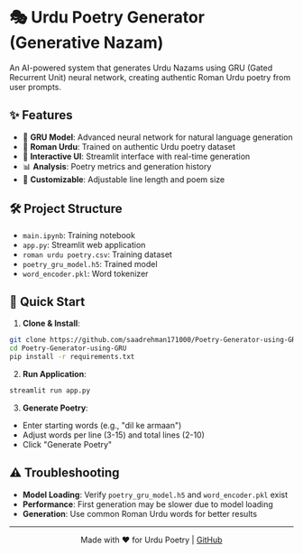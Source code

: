 # 🎭 Urdu Poetry Generator (Generative Nazam)

An AI-powered system that generates Urdu Nazams using GRU (Gated Recurrent Unit) neural network, creating authentic Roman Urdu poetry from user prompts.

## ✨ Features

- 🤖 **GRU Model**: Advanced neural network for natural language generation
- 📝 **Roman Urdu**: Trained on authentic Urdu poetry dataset
- 🎨 **Interactive UI**: Streamlit interface with real-time generation
- 📊 **Analysis**: Poetry metrics and generation history
- 🎯 **Customizable**: Adjustable line length and poem size

## 🛠️ Project Structure

- `main.ipynb`: Training notebook
- `app.py`: Streamlit web application
- `roman urdu poetry.csv`: Training dataset
- `poetry_gru_model.h5`: Trained model
- `word_encoder.pkl`: Word tokenizer

## 🚀 Quick Start

1. **Clone & Install**:
```bash
git clone https://github.com/saadrehman171000/Poetry-Generator-using-GRU.git
cd Poetry-Generator-using-GRU
pip install -r requirements.txt
```

2. **Run Application**:
```bash
streamlit run app.py
```

3. **Generate Poetry**:
- Enter starting words (e.g., "dil ke armaan")
- Adjust words per line (3-15) and total lines (2-10)
- Click "Generate Poetry"

## ⚠️ Troubleshooting

- **Model Loading**: Verify `poetry_gru_model.h5` and `word_encoder.pkl` exist
- **Performance**: First generation may be slower due to model loading
- **Generation**: Use common Roman Urdu words for better results

---
<p align="center">Made with ❤️ for Urdu Poetry | 
<a href="https://github.com/saadrehman171000/Poetry-Generator-using-GRU" target="_blank">GitHub</a></p>
